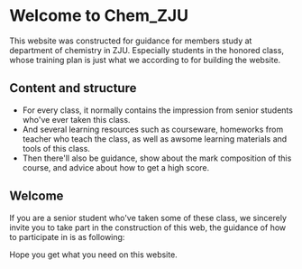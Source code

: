 # Welcome to Chem_ZJU

This website was constructed  for guidance for members study at department of chemistry in ZJU. Especially students in the honored class, whose training plan is just what we according to for building the website.

## Content and structure

- For every class, it normally contains the impression from senior students who've ever taken this class.
- And several learning resources such as courseware, homeworks from teacher who teach the class, as well as awsome learning materials and tools of this class. 
- Then there'll also be guidance, show about the mark composition of this course, and advice about how to get a high score. 

## Welcome

If you are a senior student who've taken some of these class, we sincerely invite you to take part in the construction of this web, the guidance of how to participate in is as following:

Hope you get what you need on this website.


